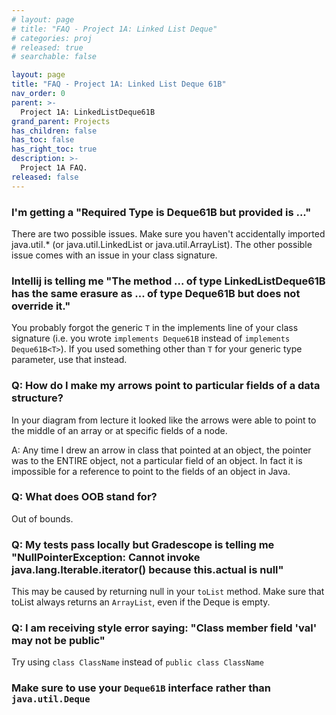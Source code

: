 ```yaml
---
# layout: page
# title: "FAQ - Project 1A: Linked List Deque"
# categories: proj
# released: true
# searchable: false

layout: page
title: "FAQ - Project 1A: Linked List Deque 61B"
nav_order: 0
parent: >-
  Project 1A: LinkedListDeque61B
grand_parent: Projects
has_children: false
has_toc: false
has_right_toc: true
description: >-
  Project 1A FAQ.
released: false
---
```


### I'm getting a "Required Type is Deque61B but provided is ..."

There are two possible issues. Make sure you haven't accidentally imported java.util.\* (or java.util.LinkedList or
java.util.ArrayList). The other possible issue comes with an issue in your class signature.

### Intellij is telling me "The method ... of type LinkedListDeque61B has the same erasure as ... of type Deque61B but does not override it."

You probably forgot the generic `T` in the implements line of your class signature (i.e. you wrote
`implements Deque61B` instead of `implements Deque61B<T>`). If you used something other than `T` for your generic type
parameter, use that instead.

### Q: How do I make my arrows point to particular fields of a data structure?

In your diagram from lecture it looked like the arrows were able to point to the middle of an array or at specific
fields of a node.

A: Any time I drew an arrow in class that pointed at an object, the pointer was to the ENTIRE object, not a particular
field of an object. In fact it is impossible for a reference to point to the fields of an object in Java.

### Q: What does OOB stand for?

Out of bounds.

### Q: My tests pass locally but Gradescope is telling me "NullPointerException: Cannot invoke java.lang.Iterable.iterator() because this.actual is null"

This may be caused by returning null in your `toList` method. Make sure that toList always returns an `ArrayList`, even if the Deque is empty.

### Q: I am receiving style error saying: "Class member field 'val' may not be public"

Try using `class ClassName` instead of `public class ClassName`

### Make sure to use your `Deque61B` interface rather than `java.util.Deque`
